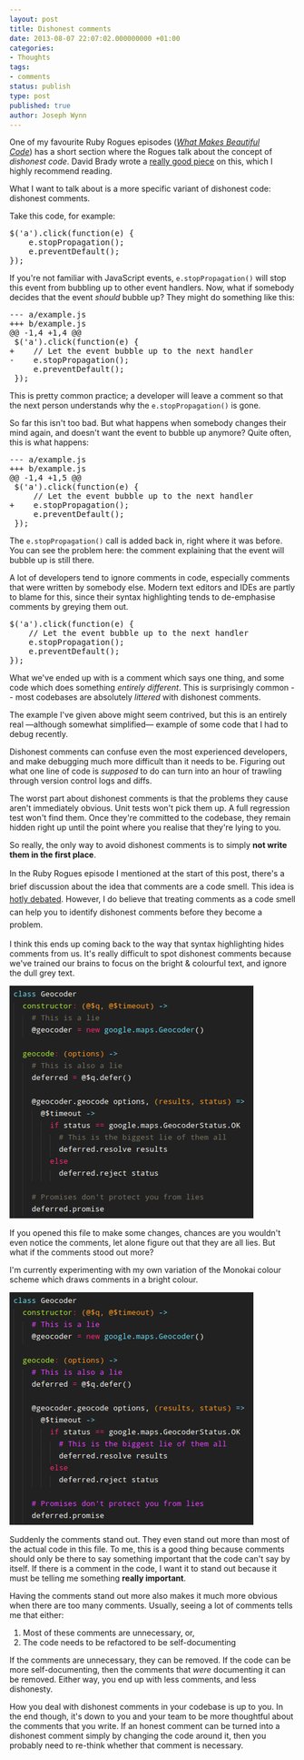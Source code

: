 ```yaml
---
layout: post
title: Dishonest comments
date: 2013-08-07 22:07:02.000000000 +01:00
categories:
- Thoughts
tags:
- comments
status: publish
type: post
published: true
author: Joseph Wynn
---
```


One of my favourite Ruby Rogues episodes ([_What Makes Beautiful Code_](http://rubyrogues.com/what-makes-beautiful-code/)) has a short section where the Rogues talk about the concept of _dishonest code_. David Brady wrote a [really good piece](http://chalain.livejournal.com/39332.html) on this, which I highly recommend reading.

What I want to talk about is a more specific variant of dishonest code: dishonest comments.

Take this code, for example:

<pre class="highlight-js">$('a').click(function(e) {
    e.stopPropagation();
    e.preventDefault();
});</pre>

If you're not familiar with JavaScript events, `e.stopPropagation()` will stop this event from bubbling up to other event handlers. Now, what if somebody decides that the event _should_ bubble up? They might do something like this:

<pre class="highlight-diff diff">--- a/example.js
+++ b/example.js
@@ -1,4 +1,4 @@
 $('a').click(function(e) {
+    // Let the event bubble up to the next handler
-    e.stopPropagation();
     e.preventDefault();
 });</pre>

This is pretty common practice; a developer will leave a comment so that the next person understands why the `e.stopPropagation()` is gone.<!--more-->

So far this isn't too bad. But what happens when somebody changes their mind again, and doesn't want the event to bubble up anymore? Quite often, this is what happens:

<pre class="highlight-diff diff">--- a/example.js
+++ b/example.js
@@ -1,4 +1,5 @@
 $('a').click(function(e) {
     // Let the event bubble up to the next handler
+    e.stopPropagation();
     e.preventDefault();
 });</pre>

The `e.stopPropagation()` call is added back in, right where it was before. You can see the problem here: the comment explaining that the event will bubble up is still there.

A lot of developers tend to ignore comments in code, especially comments that were written by somebody else. Modern text editors and IDEs are partly to blame for this, since their syntax highlighting tends to de-emphasise comments by greying them out.

<pre class="highlight-js">$('a').click(function(e) {
    // Let the event bubble up to the next handler
    e.stopPropagation();
    e.preventDefault();
});</pre>

What we've ended up with is a comment which says one thing, and some code which does something _entirely different_. This is surprisingly common -- most codebases are absolutely _littered_ with dishonest comments.

The example I've given above might seem contrived, but this is an entirely real —although somewhat simplified— example of some code that I had to debug recently.

Dishonest comments can confuse even the most experienced developers, and make debugging much more difficult than it needs to be. Figuring out what one line of code is _supposed_ to do can turn into an hour of trawling through version control logs and diffs.

The worst part about dishonest comments is that the problems they cause aren't immediately obvious. Unit tests won't pick them up. A full regression test won't find them. Once they're committed to the codebase, they remain hidden right up until the point where you realise that they're lying to you.

So really, the only way to avoid dishonest comments is to simply **not write them in the first place**.

<span style="line-height: 1.6;">In the Ruby Rogues episode I mentioned at the start of this post, there's a brief discussion about the idea that comments are a code smell. This idea is </span>[hotly debated](http://programmers.stackexchange.com/questions/1/comments-are-a-code-smell).<span style="line-height: 1.6;"> However, I do believe that treating comments as a code smell can help you to identify dishonest comments before they become a problem.</span>

I think this ends up coming back to the way that syntax highlighting hides comments from us. It's really difficult to spot dishonest comments because we've trained our brains to focus on the bright &amp; colourful text, and ignore the dull grey text.

![Greyed-out comments](assets/hidden-comments.png)

If you opened this file to make some changes, chances are you wouldn't even notice the comments, let alone figure out that they are all lies. But what if the comments stood out more?

I'm currently experimenting with my own variation of the Monokai colour scheme which draws comments in a bright colour.

![Bright comments](assets/bright-comments.png)

Suddenly the comments stand out. They even stand out more than most of the actual code in this file. To me, this is a good thing because comments should only be there to say something important that the code can't say by itself. If there is a comment in the code, I want it to stand out because it must be telling me something **really important**.

Having the comments stand out more also makes it much more obvious when there are too many comments. Usually, seeing a lot of comments tells me that either:

1.  Most of these comments are unnecessary, or,
2.  The code needs to be refactored to be self-documenting

If the comments are unnecessary, they can be removed. If the code can be more self-documenting, then the comments that _were_ documenting it can be removed. Either way, you end up with less comments, and less dishonesty.

How you deal with dishonest comments in your codebase is up to you. In the end though, it's down to you and your team to be more thoughtful about the comments that you write. If an honest comment can be turned into a dishonest comment simply by changing the code around it, then you probably need to re-think whether that comment is necessary.
